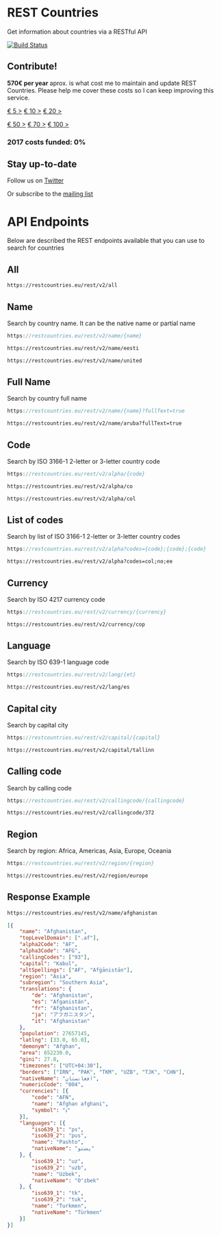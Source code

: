 REST Countries
=======

Get information about countries via a RESTful API

[![Build Status](https://travis-ci.org/fayder/restcountries.svg?branch=master)](https://travis-ci.org/fayder/restcountries)

Contribute!
---------------
**570€ per year** aprox. is what cost me to maintain and update REST Countries. Please help me cover these costs so I can keep improving this service.

[€ 5 >][five] [€ 10 >][ten] [€ 20 >][twenty]

[€ 50 >][fifty] [€ 70 >][seventy] [€ 100 >][hundred]


### 2017 costs funded: 0%

Stay up-to-date
---------------
Follow us on [Twitter]

Or subscribe to the [mailing list]

API Endpoints
=======

Below are described the REST endpoints available that you can use to search for countries

All
---------------

``` html
https://restcountries.eu/rest/v2/all
```

Name
---------------

Search by country name. It can be the native name or partial name

``` javascript
https://restcountries.eu/rest/v2/name/{name}
```

``` html
https://restcountries.eu/rest/v2/name/eesti
```

``` html
https://restcountries.eu/rest/v2/name/united
```

Full Name
---------------

Search by country full name

``` javascript
https://restcountries.eu/rest/v2/name/{name}?fullText=true
```

``` html
https://restcountries.eu/rest/v2/name/aruba?fullText=true
```

Code
---------------

Search by ISO 3166-1 2-letter or 3-letter country code

``` javascript
https://restcountries.eu/rest/v2/alpha/{code}
```

``` html
https://restcountries.eu/rest/v2/alpha/co
```

``` html
https://restcountries.eu/rest/v2/alpha/col
```

List of codes
---------------

Search by list of ISO 3166-1 2-letter or 3-letter country codes

``` javascript
https://restcountries.eu/rest/v2/alpha?codes={code};{code};{code}
```

``` html
https://restcountries.eu/rest/v2/alpha?codes=col;no;ee
```

Currency
---------------

Search by ISO 4217 currency code

``` javascript
https://restcountries.eu/rest/v2/currency/{currency}
```
``` html
https://restcountries.eu/rest/v2/currency/cop
```

Language
---------------

Search by ISO 639-1 language code

``` javascript
https://restcountries.eu/rest/v2/lang/{et}
```
``` html
https://restcountries.eu/rest/v2/lang/es
```

Capital city
---------------

Search by capital city

``` javascript
https://restcountries.eu/rest/v2/capital/{capital}
```
``` html
https://restcountries.eu/rest/v2/capital/tallinn
```

Calling code
---------------

Search by calling code

``` javascript
https://restcountries.eu/rest/v2/callingcode/{callingcode}
```
``` html
https://restcountries.eu/rest/v2/callingcode/372
```

Region
---------------

Search by region: Africa, Americas, Asia, Europe, Oceania

``` javascript
https://restcountries.eu/rest/v2/region/{region}
```
``` html
https://restcountries.eu/rest/v2/region/europe
```

Response Example
---------------

``` html
https://restcountries.eu/rest/v2/name/afghanistan
```

``` json
[{
	"name": "Afghanistan",
	"topLevelDomain": [".af"],
	"alpha2Code": "AF",
	"alpha3Code": "AFG",
	"callingCodes": ["93"],
	"capital": "Kabul",
	"altSpellings": ["AF", "Afġānistān"],
	"region": "Asia",
	"subregion": "Southern Asia",
	"translations": {
		"de": "Afghanistan",
		"es": "Afganistán",
		"fr": "Afghanistan",
		"ja": "アフガニスタン",
		"it": "Afghanistan"
	},
	"population": 27657145,
	"latlng": [33.0, 65.0],
	"demonym": "Afghan",
	"area": 652230.0,
	"gini": 27.8,
	"timezones": ["UTC+04:30"],
	"borders": ["IRN", "PAK", "TKM", "UZB", "TJK", "CHN"],
	"nativeName": "افغانستان",
	"numericCode": "004",
	"currencies": [{
		"code": "AFN",
		"name": "Afghan afghani",
		"symbol": "؋"
	}],
	"languages": [{
		"iso639_1": "ps",
		"iso639_2": "pus",
		"name": "Pashto",
		"nativeName": "پښتو"
	}, {
		"iso639_1": "uz",
		"iso639_2": "uzb",
		"name": "Uzbek",
		"nativeName": "Oʻzbek"
	}, {
		"iso639_1": "tk",
		"iso639_2": "tuk",
		"name": "Turkmen",
		"nativeName": "Türkmen"
	}]
}]
```

[dist]: https://github.com/fayder/restcountries/
[Twitter]: https://twitter.com/restcountries
[mailing list]: http://eepurl.com/cC-h2v
[contribute]: https://www.paypal.com/cgi-bin/webscr?cmd=_s-xclick&hosted_button_id=V5AJAEMKE6A3E
[five]: #five
[ten]: #ten
[twenty]: #twenty
[fifty]: #fifty
[seventy]: #seventy
[hundred]: #hundred